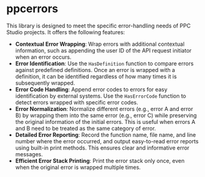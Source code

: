 # ppcerrors

This library is designed to meet the specific error-handling needs of PPC Studio projects. It offers the following features:

- **Contextual Error Wrapping**: Wrap errors with additional contextual information, such as appending the user ID of the API request initiator when an error occurs.
- **Error Identification**: Use the `HasDefinition` function to compare errors against predefined definitions. Once an error is wrapped with a definition, it can be identified regardless of how many times it is subsequently wrapped.
- **Error Code Handling**: Append error codes to errors for easy identification by external systems. Use the `HasErrorCode` function to detect errors wrapped with specific error codes.
- **Error Normalization**: Normalize different errors (e.g., error A and error B) by wrapping them into the same error (e.g., error C) while preserving the original information of the initial errors. This is useful when errors A and B need to be treated as the same category of error.
- **Detailed Error Reporting**: Record the function name, file name, and line number where the error occurred, and output easy-to-read error reports using built-in print methods. This ensures clear and informative error messages.
- **Efficient Error Stack Printing**: Print the error stack only once, even when the original error is wrapped multiple times.
